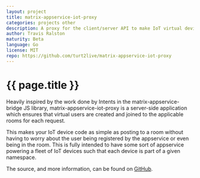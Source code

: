```yaml
---
layout: project
title: matrix-appservice-iot-proxy
categories: projects other
description: A proxy for the client/server API to make IoT virtual devices easier
author: Travis Ralston
maturity: Beta
language: Go
license: MIT
repo: https://github.com/turt2live/matrix-appservice-iot-proxy
---
```


# {{ page.title }}
Heavily inspired by the work done by Intents in the matrix-appservice-bridge JS library, matrix-appservice-iot-proxy is a server-side application which ensures that virtual users are created and joined to the applicable rooms for each request.

This makes your IoT device code as simple as posting to a room without having to worry about the user being registered by the appservice or even being in the room. This is fully intended to have some sort of appservice powering a fleet of IoT devices such that each device is part of a given namespace.

The source, and more information, can be found on [GitHub](https://github.com/turt2live/matrix-appservice-iot-proxy).
